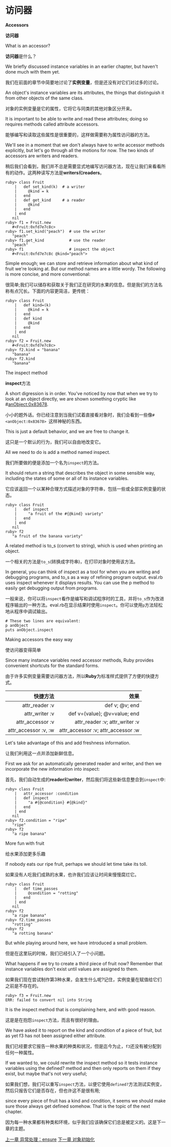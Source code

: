 # 访问器
**Accessors**

**访问器**

What is an accessor?

**访问器**是什么？

We briefly discussed instance variables in an earlier chapter, but haven't done much with them yet. 

我们在前面的章节中简要地讨论了**实例变量**，但是还没有对它们对过多的讨论。

An object's instance variables are its attributes, the things that distinguish it from other objects of the same class. 

对象的实例变量是它的属性，它将它与同类的其他对象区分开来。

It is important to be able to write and read these attributes; doing so requires methods called attribute accessors. 

能够编写和读取这些属性是很重要的，这样做需要称为属性访问器的方法。

We'll see in a moment that we don't always have to write accessor methods explicitly, but let's go through all the motions for now. The two kinds of accessors are writers and readers.

稍后我们会看到，我们并不总是需要显式地编写访问器方法，现在让我们来看看所有的动作。这两种读写方法是**writers**和**readers**。

```
ruby> class Fruit
    |   def set_kind(k)  # a writer
    |     @kind = k
    |   end
    |   def get_kind     # a reader
    |     @kind
    |   end
    | end
   nil
ruby> f1 = Fruit.new
   #<Fruit:0xfd7e7c8c>
ruby> f1.set_kind("peach")  # use the writer
   "peach"
ruby> f1.get_kind           # use the reader
   "peach"
ruby> f1                    # inspect the object
   #<Fruit:0xfd7e7c8c @kind="peach">
```

Simple enough; we can store and retrieve information about what kind of fruit we're looking at. But our method names are a little wordy. The following is more concise, and more conventional:

很简单;我们可以储存和获取关于我们正在研究的水果的信息。但是我们的方法名称有点冗长。下面的内容更简洁，更传统：

```
ruby> class Fruit
    |   def kind=(k)
    |     @kind = k
    |   end
    |   def kind
    |     @kind
    |   end
    | end
   nil
ruby> f2 = Fruit.new
   #<Fruit:0xfd7e7c8c>
ruby> f2.kind = "banana"
   "banana"
ruby> f2.kind
   "banana"
```

The inspect method

**inspect**方法

A short digression is in order. You've noticed by now that when we try to look at an object directly, we are shown something cryptic like #<anObject:0x83678>. 

小小的题外话。你已经注意到当我们试着直接看对象时，我们会看到一些像`#<anObject:0x83678> `这样神秘的东西。

This is just a default behavior, and we are free to change it. 

这只是一个默认的行为，我们可以自由地改变它。

All we need to do is add a method named inspect. 

我们所要做的便是添加一个名为`inspect`的方法。

It should return a string that describes the object in some sensible way, including the states of some or all of its instance variables.

它应该返回一个以某种合理方式描述对象的字符串，包括一些或全部实例变量的状态。

```
ruby> class Fruit
    |   def inspect
    |     "a fruit of the #{@kind} variety"
    |   end
    | end
   nil
ruby> f2
   "a fruit of the banana variety"
```

A related method is to_s (convert to string), which is used when printing an object. 

一个相关的方法是`to_s`(转换成字符串)，在打印对象时使用该方法。

In general, you can think of inspect as a tool for when you are writing and debugging programs, and to_s as a way of refining program output. eval.rb uses inspect whenever it displays results. You can use the p method to easily get debugging output from programs.

一般来说，你可以将`inspect`看作是编写和调试程序时的工具，并将`to_s`作为改进程序输出的一种方法。eval.rb在显示结果时使用`inspect`。你可以使用`p`方法轻松地从程序中调试输出。

```
# These two lines are equivalent:
p anObject
puts anObject.inspect
```

Making accessors the easy way

使访问器变得简单

Since many instance variables need accessor methods, Ruby provides convenient shortcuts for the standard forms.

由于许多实例变量需要访问器方法，所以**Ruby**为标准样式提供了方便的快捷方式。

|                 快捷方法 |                                 效果 |
| -------------------: | ---------------------------------: |
|       attr_reader :v |                     def v; @v; end |
|       attr_writer :v |       def v=(value); @v=value; end |
|     attr_accessor :v |     attr_reader :v; attr_writer :v |
| attr_accessor :v, :w | attr_accessor :v; attr_accessor :w |

Let's take advantage of this and add freshness information. 

让我们利用这一点并添加新鲜信息。

First we ask for an automatically generated reader and writer, and then we incorporate the new information into inspect:

首先，我们自动生成的**reader**和**writer**，然后我们将这些新信息整合到`inspect`中:

```
ruby> class Fruit
    |   attr_accessor :condition
    |   def inspect
    |     "a #{@condition} #{@kind}"
    |   end
    | end
   nil
ruby> f2.condition = "ripe"
   "ripe"
ruby> f2
   "a ripe banana"
```

More fun with fruit

给水果添加更多乐趣

If nobody eats our ripe fruit, perhaps we should let time take its toll.

如果没有人吃我们成熟的水果，也许我们应该让时间来慢慢腐烂它。

```
ruby> class Fruit
    |   def time_passes
    |     @condition = "rotting"
    |   end
    | end
   nil
ruby> f2
   "a ripe banana"
ruby> f2.time_passes
   "rotting"
ruby> f2
   "a rotting banana"
```

But while playing around here, we have introduced a small problem. 

但是在这里玩的时候，我们已经引入了一个小问题。

What happens if we try to create a third piece of fruit now? Remember that instance variables don't exist until values are assigned to them.

如果我们现在尝试制作第3种水果，会发生什么呢?记住，实例变量在赋值给它们之前是不存在的。

```
ruby> f3 = Fruit.new
ERR: failed to convert nil into String
```

It is the inspect method that is complaining here, and with good reason. 

这是是在抱怨`inspect`方法，而且有很好的理由。

We have asked it to report on the kind and condition of a piece of fruit, but as yet f3 has not been assigned either attribute. 

我们已经要求它报告一种水果的种类和状况，但是迄今为止，`f3`还没有被分配到任何一种属性。

If we wanted to, we could rewrite the inspect method so it tests instance variables using the defined? method and then only reports on them if they exist, but maybe that's not very useful; 

如果我们想，我们可以重写`inspect`方法，以便它使用`defined?`方法测试实例变，然后只报告它们是否存在，但也许这不是很有用;

since every piece of fruit has a kind and condition, it seems we should make sure those always get defined somehow. That is the topic of the next chapter.

因为每一种水果都有种类和环境，似乎我们应该确保它们总是被定义的。这是下一章的主题。

[上一章 异常处理：ensure](./ensure.md "Exception processing: ensure")
[下一章 对象初始化](./objinitialization.md "Object initialization")